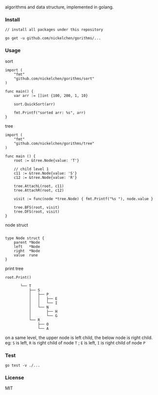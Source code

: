 algorithms and data structure, implemented in golang.

### Install

```
// install all packages under this repository

go get -u github.com/nickelchen/gorithms/...
```

### Usage

sort

```
import (
	"fmt"
	"github.com/nickelchen/gorithms/sort"
)

func main() {
	var arr := []int {100, 200, 1, 10}

	sort.QuickSort(arr)
	
	fmt.Printf("sorted arr: %s", arr)
}

```

tree

```
import (
	"fmt"
	"github.com/nickelchen/gorithms/tree"
)

func main () {
	root := &tree.Node{value: 'T'}
	
	// child level 1
	c11 := &tree.Node{value: 'S'}
	c12 := &tree.Node{value: 'R'}
	
	tree.AttachL(root, c11)
	tree.AttachR(root, c12)
	
	visit := func(node *tree.Node) { fmt.Printf("%s "), node.value }
	
	tree.BFS(root, visit)
	tree.DFS(root, visit)
}

```

node struct

```

type Node struct {
	parent *Node
	left   *Node
	right  *Node
	value  rune
}

```

print tree

```
root.Print()

	   └── T
	       ├── S
	       │   ├── P
	       │   │   ├── E
	       │   │   └── I
	       │   └── N
	       │       ├── H
	       │       └── G
	       └── R
	           ├── O
	           └── A

```

on a same level, the upper node is left child, the below node is right child. 
eg: `S` is left, `R` is right child of node `T` ; `E` is left, `I` is right child of node `P`

### Test

```
go test -v ./...
```

### License

MIT

